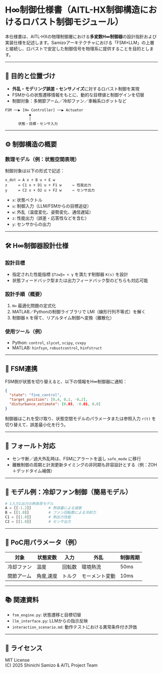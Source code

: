 # H∞制御仕様書（AITL-HX制御構造におけるロバスト制御モジュール）

本仕様書は、AITL-HXの物理制御層における**多変数H∞制御器**の設計指針および実装仕様を記述します。Samizoアーキテクチャにおける「FSM×LLM」の上層と接続し、ロバストで安定した制御信号を物理系に提供することを目的とします。

---

## 🎯 目的と位置づけ

- **外乱・モデリング誤差・センサノイズ**に対するロバスト制御を実現
- FSMからの状態遷移情報をもとに、動的な目標値と制御ゲインを切替
- 制御対象：多関節アーム／冷却ファン／車輪系ロボットなど

```
FSM ──▶ [H∞ Controller] ──▶ Actuator
           ▲
           │
      状態・目標・センサ入力
```

---

## ⚙️ 制御構造の概要

### 数理モデル（例：状態空間表現）

制御対象は以下の形式で記述：

```
x_dot = A x + B u + E w
z     = C1 x + D1 u + F1 w     ← 性能出力
y     = C2 x + D2 u + F2 w     ← センサ出力
```

- `x`: 状態ベクトル
- `u`: 制御入力（LLM/FSMからの目標追従）
- `w`: 外乱（温度変化、姿勢変化、通信遅延）
- `z`: 性能出力（誤差・応答性などを含む）
- `y`: センサからの出力

---

## 🛠️ H∞制御器設計仕様

### 設計目標

- 指定された性能指標 `‖Tzw‖∞ < γ` を満たす制御器 `K(s)` を設計
- 状態フィードバック型または出力フィードバック型のどちらも対応可能

### 設計手順（概要）

1. `H∞` 最適化問題の定式化
2. MATLAB／Pythonの制御ライブラリで LMI（線形行列不等式）を解く
3. 制御器 `K` を得て、リアルタイム制御へ変換（離散化）

### 使用ツール（例）

- Python: `control`, `slycot`, `scipy`, `cvxpy`
- MATLAB: `hinfsyn`, `robustcontrol`, `hinfstruct`

---

## 🔄 FSM連携

FSM側が状態を切り替えると、以下の情報をH∞制御器に通知：

```json
{
  "state": "fine_control",
  "target_position": [0.4, 0.1, -0.2],
  "disturbance_estimate": [0.03, -0.01, 0.0]
}
```

制御器はこれを受け取り、状態空間モデルのパラメータまたは参照入力 `r(t)` を切り替えて、誤差最小化を行う。

---

## 🚨 フォールト対応

- センサ断／過大外乱時は、FSMにアラートを返し `safe_mode` に移行
- 離散制御の周期と計測更新タイミングの非同期も許容設計とする（例：ZOH＋デッドタイム補償）

---

## 📐 モデル例：冷却ファン制御（簡易モデル）

```python
# 1入力1出力の熱負荷モデル
A = [[-1.2]]        # 熱容量による減衰
B = [[1.0]]         # ファン回転数による冷却力
C1 = [[1.0]]        # 熱出力性能
C2 = [[1.0]]        # センサ出力
```

---

## 🧪 PoC用パラメータ（例）

| 対象         | 状態変数 | 入力 | 外乱 | 制御周期 |
|--------------|-----------|------|------|-----------|
| 冷却ファン    | 温度      | 回転数 | 環境熱流 | 50ms      |
| 関節アーム    | 角度,速度 | トルク | モーメント変動 | 10ms |

---

## 📚 関連資料

- `fsm_engine.py`: 状態遷移と目標切替
- `llm_interface.py`: LLMからの指示反映
- `interaction_scenario.md`: 動作テストにおける異常条件付き評価

---

## 📄 ライセンス

MIT License  
(C) 2025 Shinichi Samizo & AITL Project Team

